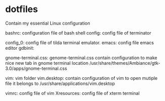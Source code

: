 # dotfiles
Contain my essential  Linux configuration

bashrc:
  configuration file of bash shell
config:
  config file of terminator

config_0:
  config file of tilda terminal emulator.
emacs:
  config file emacs editor
gdbinit:

gnome-terminal.css:
  genome-terminal.css contain configuration to make nice new tab in gnome terminal
  location /usr/share/themes/Ambiance/gtk-3.0/apps/gnome-terminal.css

vim:
  vim folder
vim.desktop:
 contain configuration of vim to open mutiple file
 it belongs to /usr/share/applications/vim.desktop

vimrc:
  config file of vim
Xresources:
  config file of xterm terminal

